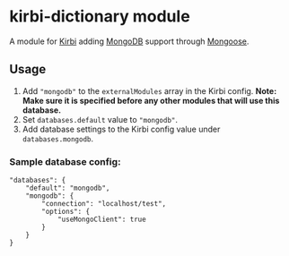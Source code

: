 # kirbi-dictionary module
A module for [Kirbi](https://github.com/richardson-media-house/kirbi) adding [MongoDB](https://www.mongodb.com) support through [Mongoose](http://mongoosejs.com).
  
## Usage
1. Add `"mongodb"` to the `externalModules` array in the Kirbi config. <b>Note: Make sure it is specified before any other modules that will use this database.</b>
2. Set `databases.default` value to `"mongodb"`.
3. Add database settings to the Kirbi config value under `databases.mongodb`. 


### Sample database config:

```
"databases": {
    "default": "mongodb",
    "mongodb": {
        "connection": "localhost/test",
        "options": {
            "useMongoClient": true
        }
    }
}
```